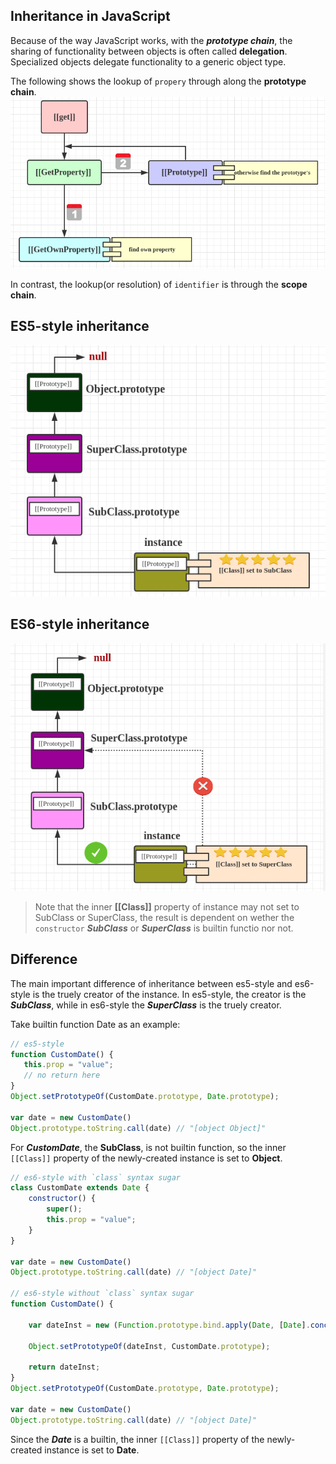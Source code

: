 ## Inheritance in JavaScript

Because of the way JavaScript works, with the ***prototype chain***, the sharing of functionality between objects is often called **delegation**. Specialized objects delegate functionality to a generic object type.

The following shows the lookup of `propery` through along the **prototype chain**.
![property_lookup](./assets/property_lookup.png)

In contrast, the lookup(or resolution) of `identifier` is through the **scope chain**.

## ES5-style inheritance

![es5_style_inheritance](./assets/es5_style_inheritance.png)


## ES6-style inheritance

![es6_style_inheritance](./assets/es6_style_inheritance.png)

> Note that the inner **[[Class]]** property of instance may not set to SubClass or SuperClass, the result is dependent on wether the `constructor` ***SubClass*** or ***SuperClass*** is builtin functio nor not.

## Difference 

The main important difference of inheritance between es5-style and es6-style is the truely creator of the instance. In es5-style, the creator is the ***SubClass***, while in es6-style the ***SuperClass*** is the truely creator. 

Take builtin function Date as an example:
```javascript
// es5-style 
function CustomDate() {
   this.prop = "value";
   // no return here
}
Object.setPrototypeOf(CustomDate.prototype, Date.prototype);

var date = new CustomDate()
Object.prototype.toString.call(date) // "[object Object]"
```
For ***CustomDate***, the **SubClass**, is not builtin function, so the inner `[[Class]]` property of the newly-created instance is set to **Object**. 

```javascript
// es6-style with `class` syntax sugar
class CustomDate extends Date {
    constructor() {
        super();
        this.prop = "value";
    }
}

var date = new CustomDate()
Object.prototype.toString.call(date) // "[object Date]"

// es6-style without `class` syntax sugar
function CustomDate() {
    
    var dateInst = new (Function.prototype.bind.apply(Date, [Date].concat(Array.prototype.slice.call(arguments))))();

    Object.setPrototypeOf(dateInst, CustomDate.prototype);

    return dateInst;
}
Object.setPrototypeOf(CustomDate.prototype, Date.prototype);

var date = new CustomDate()
Object.prototype.toString.call(date) // "[object Date]"
```
Since the ***Date*** is a builtin, the inner `[[Class]]` property of the newly-created instance is set to **Date**. 
